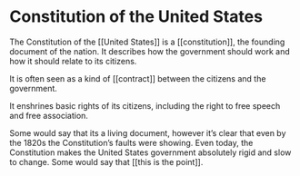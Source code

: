 # Constitution of the United States

The Constitution of the [[United States]] is a [[constitution]], the founding document of the nation. It describes how the government should work and how it should relate to its citizens.

It is often seen as a kind of [[contract]] between the citizens and the government.

It enshrines basic rights of its citizens, including the right to free speech and free association.

Some would say that its a living document, however it&rsquo;s clear that even by the 1820s the Constitution&rsquo;s faults were showing. Even today, the Constitution makes the United States government absolutely rigid and slow to change. Some would say that [[this is the point]].
